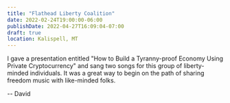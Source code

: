 ```yaml
---
title: "Flathead Liberty Coalition"
date: 2022-02-24T19:00:00-06:00
publishDate: 2022-04-27T16:09:04-07:00
draft: true
location: Kalispell, MT
---
```


I gave a presentation entitled "How to Build a Tyranny-proof Economy Using Private Cryptocurrency" and sang two songs for this group of liberty-minded individuals. It was a great way to begin on the path of sharing freedom music with like-minded folks.

-- David
